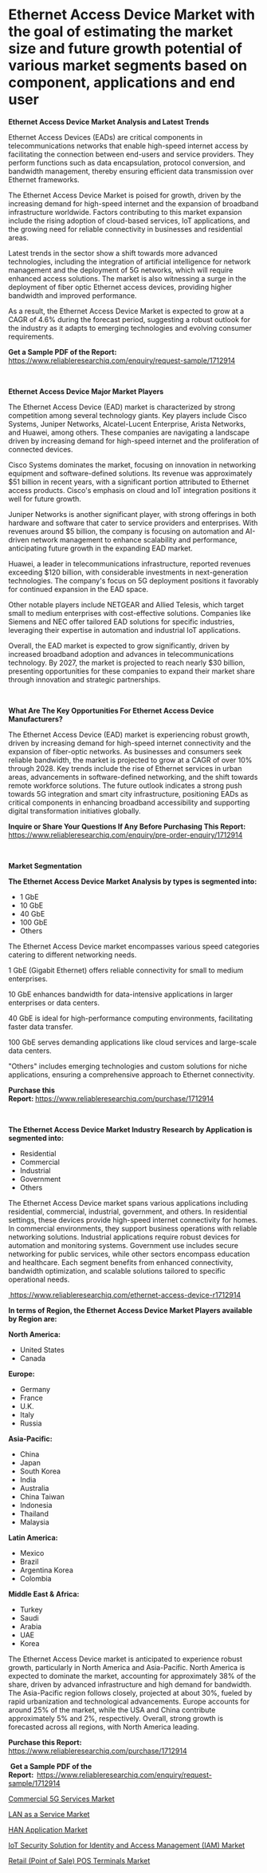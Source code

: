 <p><h1>Ethernet Access Device Market with the goal of estimating the market size and future growth potential of various market segments based on component, applications and end user</h1></p><p><strong>Ethernet Access Device Market Analysis and Latest Trends</strong></p>
<p><p>Ethernet Access Devices (EADs) are critical components in telecommunications networks that enable high-speed internet access by facilitating the connection between end-users and service providers. They perform functions such as data encapsulation, protocol conversion, and bandwidth management, thereby ensuring efficient data transmission over Ethernet frameworks.</p><p>The Ethernet Access Device Market is poised for growth, driven by the increasing demand for high-speed internet and the expansion of broadband infrastructure worldwide. Factors contributing to this market expansion include the rising adoption of cloud-based services, IoT applications, and the growing need for reliable connectivity in businesses and residential areas.</p><p>Latest trends in the sector show a shift towards more advanced technologies, including the integration of artificial intelligence for network management and the deployment of 5G networks, which will require enhanced access solutions. The market is also witnessing a surge in the deployment of fiber optic Ethernet access devices, providing higher bandwidth and improved performance.</p><p>As a result, the Ethernet Access Device Market is expected to grow at a CAGR of 4.6% during the forecast period, suggesting a robust outlook for the industry as it adapts to emerging technologies and evolving consumer requirements.</p></p>
<p><strong>Get a Sample PDF of the Report:&nbsp;</strong> <a href="https://www.reliableresearchiq.com/enquiry/request-sample/1712914?utm_campaign=1102&utm_medium=2&utm_source=Github&utm_content=ia&utm_term=28032025&utm_id=ethernet-access-device">https://www.reliableresearchiq.com/enquiry/request-sample/1712914</a></p>
<p>&nbsp;</p>
<p><strong>Ethernet Access Device Major Market Players</strong></p>
<p><p>The Ethernet Access Device (EAD) market is characterized by strong competition among several technology giants. Key players include Cisco Systems, Juniper Networks, Alcatel-Lucent Enterprise, Arista Networks, and Huawei, among others. These companies are navigating a landscape driven by increasing demand for high-speed internet and the proliferation of connected devices.</p><p>Cisco Systems dominates the market, focusing on innovation in networking equipment and software-defined solutions. Its revenue was approximately $51 billion in recent years, with a significant portion attributed to Ethernet access products. Cisco's emphasis on cloud and IoT integration positions it well for future growth.</p><p>Juniper Networks is another significant player, with strong offerings in both hardware and software that cater to service providers and enterprises. With revenues around $5 billion, the company is focusing on automation and AI-driven network management to enhance scalability and performance, anticipating future growth in the expanding EAD market.</p><p>Huawei, a leader in telecommunications infrastructure, reported revenues exceeding $120 billion, with considerable investments in next-generation technologies. The company's focus on 5G deployment positions it favorably for continued expansion in the EAD space.</p><p>Other notable players include NETGEAR and Allied Telesis, which target small to medium enterprises with cost-effective solutions. Companies like Siemens and NEC offer tailored EAD solutions for specific industries, leveraging their expertise in automation and industrial IoT applications.</p><p>Overall, the EAD market is expected to grow significantly, driven by increased broadband adoption and advances in telecommunications technology. By 2027, the market is projected to reach nearly $30 billion, presenting opportunities for these companies to expand their market share through innovation and strategic partnerships.</p></p>
<p>&nbsp;</p>
<p><strong>What Are The Key Opportunities For Ethernet Access Device Manufacturers?</strong></p>
<p><p>The Ethernet Access Device (EAD) market is experiencing robust growth, driven by increasing demand for high-speed internet connectivity and the expansion of fiber-optic networks. As businesses and consumers seek reliable bandwidth, the market is projected to grow at a CAGR of over 10% through 2028. Key trends include the rise of Ethernet services in urban areas, advancements in software-defined networking, and the shift towards remote workforce solutions. The future outlook indicates a strong push towards 5G integration and smart city infrastructure, positioning EADs as critical components in enhancing broadband accessibility and supporting digital transformation initiatives globally.</p></p>
<p><strong>Inquire or Share Your Questions If Any Before Purchasing This Report:</strong> <a href="https://www.reliableresearchiq.com/enquiry/pre-order-enquiry/1712914?utm_campaign=1102&utm_medium=2&utm_source=Github&utm_content=ia&utm_term=28032025&utm_id=ethernet-access-device">https://www.reliableresearchiq.com/enquiry/pre-order-enquiry/1712914</a></p>
<p>&nbsp;</p>
<p><strong>Market Segmentation</strong></p>
<p><strong>The Ethernet Access Device Market Analysis by types is segmented into:</strong></p>
<p><ul><li>1 GbE</li><li>10 GbE</li><li>40 GbE</li><li>100 GbE</li><li>Others</li></ul></p>
<p><p>The Ethernet Access Device market encompasses various speed categories catering to different networking needs. </p><p>1 GbE (Gigabit Ethernet) offers reliable connectivity for small to medium enterprises. </p><p>10 GbE enhances bandwidth for data-intensive applications in larger enterprises or data centers. </p><p>40 GbE is ideal for high-performance computing environments, facilitating faster data transfer. </p><p>100 GbE serves demanding applications like cloud services and large-scale data centers. </p><p>"Others" includes emerging technologies and custom solutions for niche applications, ensuring a comprehensive approach to Ethernet connectivity.</p></p>
<p><strong>Purchase this Report:&nbsp;</strong><a href="https://www.reliableresearchiq.com/purchase/1712914?utm_campaign=1102&utm_medium=2&utm_source=Github&utm_content=ia&utm_term=28032025&utm_id=ethernet-access-device">https://www.reliableresearchiq.com/purchase/1712914</a></p>
<p>&nbsp;</p>
<p><strong>The Ethernet Access Device Market Industry Research by Application is segmented into:</strong></p>
<p><ul><li>Residential</li><li>Commercial</li><li>Industrial</li><li>Government</li><li>Others</li></ul></p>
<p><p>The Ethernet Access Device market spans various applications including residential, commercial, industrial, government, and others. In residential settings, these devices provide high-speed internet connectivity for homes. In commercial environments, they support business operations with reliable networking solutions. Industrial applications require robust devices for automation and monitoring systems. Government use includes secure networking for public services, while other sectors encompass education and healthcare. Each segment benefits from enhanced connectivity, bandwidth optimization, and scalable solutions tailored to specific operational needs.</p></p>
<p><a href="https://www.reliableresearchiq.com/ethernet-access-device-r1712914?utm_campaign=1102&utm_medium=2&utm_source=Github&utm_content=ia&utm_term=28032025&utm_id=ethernet-access-device">&nbsp;https://www.reliableresearchiq.com/ethernet-access-device-r1712914</a></p>
<p><strong>In terms of Region, the Ethernet Access Device Market Players available by Region are:</strong></p>
<p>
    <p> <strong> North America: </strong>
        <ul>
            <li>United States</li>
            <li>Canada</li>
        </ul>
        </p> 
    <p> <strong> Europe: </strong>
        <ul>
            <li>Germany</li>
            <li>France</li>
            <li>U.K.</li>
            <li>Italy</li>
            <li>Russia</li>
        </ul>
        </p> 
    <p> <strong> Asia-Pacific: </strong>
        <ul>
            <li>China</li>
            <li>Japan</li>
            <li>South Korea</li>
            <li>India</li>
            <li>Australia</li>
            <li>China Taiwan</li>
            <li>Indonesia</li>
            <li>Thailand</li>
            <li>Malaysia</li>
        </ul>
        </p> 
    <p> <strong> Latin America: </strong>
        <ul>
            <li>Mexico</li>
            <li>Brazil</li>
            <li>Argentina Korea</li>
            <li>Colombia</li>
        </ul>
        </p> 
    <p> <strong> Middle East & Africa: </strong>
        <ul>
            <li>Turkey</li>
            <li>Saudi</li>
            <li>Arabia</li>
            <li>UAE</li>
            <li>Korea</li>
        </ul>
    </p>
    </p>
<p><p>The Ethernet Access Device market is anticipated to experience robust growth, particularly in North America and Asia-Pacific. North America is expected to dominate the market, accounting for approximately 38% of the share, driven by advanced infrastructure and high demand for bandwidth. The Asia-Pacific region follows closely, projected at about 30%, fueled by rapid urbanization and technological advancements. Europe accounts for around 25% of the market, while the USA and China contribute approximately 5% and 2%, respectively. Overall, strong growth is forecasted across all regions, with North America leading.</p></p>
<p><strong>Purchase this Report: </strong><a href="https://www.reliableresearchiq.com/purchase/1712914?utm_campaign=1102&utm_medium=2&utm_source=Github&utm_content=ia&utm_term=28032025&utm_id=ethernet-access-device">https://www.reliableresearchiq.com/purchase/1712914</a></p>
<p>&nbsp;<strong>Get a Sample PDF of the Report:&nbsp;&nbsp;</strong><a href="https://www.reliableresearchiq.com/enquiry/request-sample/1712914?utm_campaign=1102&utm_medium=2&utm_source=Github&utm_content=ia&utm_term=28032025&utm_id=ethernet-access-device">https://www.reliableresearchiq.com/enquiry/request-sample/1712914</a></p>
<p><strong></strong></p>
<p><p><a href="https://github.com/shiahbuyerin/Market-Research-Report-List-1/blob/main/commercial-5g-services-market.md?utm_campaign=1102&utm_medium=2&utm_source=Github&utm_content=ia&utm_term=28032025&utm_id=ethernet-access-device">Commercial 5G Services Market</a></p><p><a href="https://github.com/yaldotiedegq/Market-Research-Report-List-1/blob/main/lan-as-a-service-market.md?utm_campaign=1102&utm_medium=2&utm_source=Github&utm_content=ia&utm_term=28032025&utm_id=ethernet-access-device">LAN as a Service Market</a></p><p><a href="https://github.com/sacmatidora/Market-Research-Report-List-1/blob/main/han-application-market.md?utm_campaign=1102&utm_medium=2&utm_source=Github&utm_content=ia&utm_term=28032025&utm_id=ethernet-access-device">HAN Application Market</a></p><p><a href="https://github.com/airitaursela/Market-Research-Report-List-1/blob/main/iot-security-solution-for-identity-and-access-management-iam-market.md?utm_campaign=1102&utm_medium=2&utm_source=Github&utm_content=ia&utm_term=28032025&utm_id=ethernet-access-device">IoT Security Solution for Identity and Access Management (IAM) Market</a></p><p><a href="https://github.com/zalubakoraka/Market-Research-Report-List-1/blob/main/retail-point-of-sale-pos-terminals-market.md?utm_campaign=1102&utm_medium=2&utm_source=Github&utm_content=ia&utm_term=28032025&utm_id=ethernet-access-device">Retail (Point of Sale) POS Terminals Market</a></p></p>
